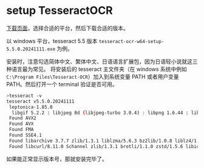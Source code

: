 # setup TesseractOCR

[下载页面](https://tesseract-ocr.github.io/tessdoc/Installation.html)，选择合适的平台，然后下载合适的版本。

以 windows 平台，tesseract 5.5 版本 `tesseract-ocr-w64-setup-5.5.0.20241111.exe` 为例。

安装时，注意勾选简体中文、繁体中文、日语语言扩展包，因为日语轻小说就这三种语言最为常见。
将安装后的 tesseract 主文件夹（在 windows 系统中例如 `C:\Program Files\Tesseract-OCR`）加入到系统变量 PATH 或者用户变量
PATH。然后打开一个 terminal 验证是否可用。

```bash
>tesseract -v
tesseract v5.5.0.20241111
 leptonica-1.85.0
  libgif 5.2.2 : libjpeg 8d (libjpeg-turbo 3.0.4) : libpng 1.6.44 : libtiff 4.7.0 : zlib 1.3.1 : libwebp 1.4.0 : libopenjp2 2.5.2
 Found AVX2
 Found AVX
 Found FMA
 Found SSE4.1
 Found libarchive 3.7.7 zlib/1.3.1 liblzma/5.6.3 bz2lib/1.0.8 liblz4/1.10.0 libzstd/1.5.6
 Found libcurl/8.11.0 Schannel zlib/1.3.1 brotli/1.1.0 zstd/1.5.6 libidn2/2.3.7 libpsl/0.21.5 libssh2/1.11.0
```

如果能正常显示版本号，那就安装完毕了。